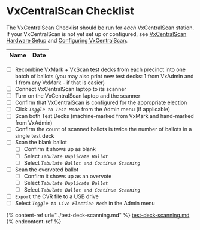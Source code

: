 # VxCentralScan Checklist

The VxCentralScan Checklist should be run for _each_ VxCentralScan station. If your VxCentralScan is not yet set up or configured, see [VxCentralScan Hardware Setup](../../central-system-setup/vxcentralscan-hardware-setup.md) and [Configuring VxCentralScan](../../central-system-setup/configure-ballot-scanner.md).

| Name | Date |
| ---- | ---- |

* [ ] Recombine VxMark + VxScan test decks from each precinct into one batch of ballots (you may also print new test decks: 1 from VxAdmin and 1 from any VxMark - if that is easier)
* [ ] Connect VxCentralScan laptop to its scanner
* [ ] Turn on the VxCentralScan laptop and the scanner
* [ ] Confirm that VxCentralScan is configured for the appropriate election
* [ ] Click _`Toggle to Test Mode`_ from the Admin menu (if applicable)
* [ ] Scan both Test Decks (machine-marked from VxMark and hand-marked from VxAdmin)
* [ ] Confirm the count of scanned ballots is twice the number of ballots in a single test deck
* [ ] Scan the blank ballot
  * [ ] Confirm it shows up as blank
  * [ ] Select _`Tabulate Duplicate Ballot`_
  * [ ] Select _`Tabulate Ballot and Continue Scanning`_
* [ ] Scan the overvoted ballot
  * [ ] Confirm it shows up as an overvote
  * [ ] Select _`Tabulate Duplicate Ballot`_
  * [ ] Select _`Tabulate Ballot and Continue Scanning`_
* [ ] `Export` the CVR file to a USB drive
* [ ] Select _`Toggle to Live Election Mode`_ in the Admin menu

{% content-ref url="../test-deck-scanning.md" %}
[test-deck-scanning.md](../test-deck-scanning.md)
{% endcontent-ref %}

